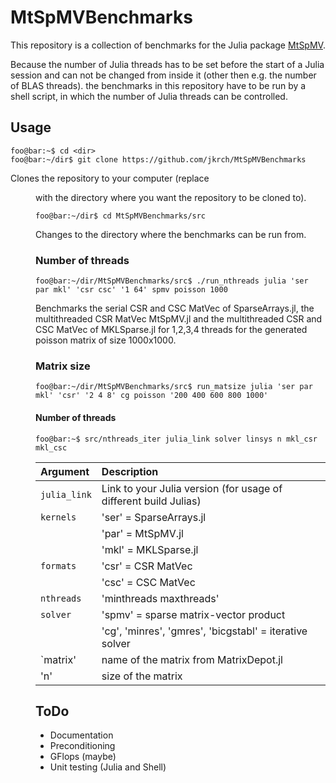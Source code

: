 # MtSpMVBenchmarks

This repository is a collection of benchmarks for the Julia package [MtSpMV](https://github.com/jkrch/MtSpMV.jl).

Because the number of Julia threads has to be set before the start of a Julia session and can not be changed from inside it (other then e.g. the number of BLAS threads).
the benchmarks in this repository have to be run by a shell script, in which the number of Julia threads can be controlled.

## Usage

```console
foo@bar:~$ cd <dir>
foo@bar:~/dir$ git clone https://github.com/jkrch/MtSpMVBenchmarks
```
Clones the repository to your computer (replace <dir> with the directory where you want the repository to be cloned to).

```console
foo@bar:~/dir$ cd MtSpMVBenchmarks/src
```
Changes to the directory where the benchmarks can be run from.

### Number of threads

```console
foo@bar:~/dir/MtSpMVBenchmarks/src$ ./run_nthreads julia 'ser par mkl' 'csr csc' '1 64' spmv poisson 1000
```
Benchmarks the serial CSR and CSC MatVec of SparseArrays.jl, the multithreaded CSR MatVec MtSpMV.jl and the multithreaded CSR and CSC MatVec of MKLSparse.jl for 1,2,3,4 threads for the generated poisson matrix of size 1000x1000.

### Matrix size

```console
foo@bar:~/dir/MtSpMVBenchmarks/src$ run_matsize julia 'ser par mkl' 'csr' '2 4 8' cg poisson '200 400 600 800 1000'
```



#### Number of threads

```console
foo@bar:~$ src/nthreads_iter julia_link solver linsys n mkl_csr mkl_csc
```
| Argument     | Description |
| :----------- | :--- |
| `julia_link` | Link to your Julia version (for usage of different build Julias) |
| `kernels`    | 'ser' = SparseArrays.jl |
|              | 'par' = MtSpMV.jl |
|              | 'mkl' = MKLSparse.jl |
| `formats`    | 'csr' = CSR MatVec |
|              | 'csc' = CSC MatVec |
| `nthreads`   | 'minthreads maxthreads' |
| `solver`     | 'spmv' = sparse matrix-vector product |
|              | 'cg', 'minres', 'gmres', 'bicgstabl' = iterative solver |
| `matrix'     | name of the matrix from MatrixDepot.jl |
| 'n'          | size of the matrix |

## ToDo
* Documentation
* Preconditioning
* GFlops (maybe)
* Unit testing (Julia and Shell)
